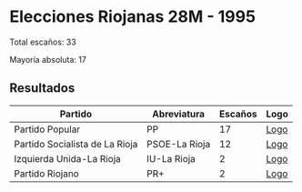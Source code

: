 # Elecciones Riojanas 28M - 1995

Total escaños: 33

Mayoría absoluta: 17

## Resultados

| Partido | Abreviatura | Escaños | Logo |
| - | - | - | - |
| Partido Popular | PP | 17 | [Logo](https://github.com/playzzz/Pactos/blob/master/Logos/PP.jpg?raw=true)
| Partido Socialista de La Rioja | PSOE-La Rioja | 12 | [Logo](https://github.com/playzzz/Pactos/blob/master/Logos/PSOE.jpg?raw=true)
| Izquierda Unida-La Rioja | IU-La Rioja | 2 | [Logo](https://github.com/playzzz/Pactos/blob/master/Logos/IU.jpg?raw=true)
| Partido Riojano | PR+ | 2 | [Logo](https://github.com/playzzz/Pactos/blob/master/Logos/PR+.jpg?raw=true)
